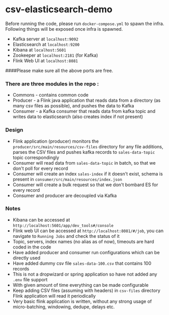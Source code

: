 # csv-elasticsearch-demo

Before running the code, please run `docker-compose.yml` to spawn the infra. Following things will be exposed once infra is spawned.
- Kafka server at `localhost:9092`
- Elasticsearch at `localhost:9200`
- Kibana at `localhost:5601`
- Zookeeper at `localhost:2181` (for Kafka)
- Flink Web UI at `localhost:8081`

####Please make sure all the above ports are free.

### There are three modules in the repo : 
- Commons - contains common code 
- Producer - a Flink java application that reads data from a directory (as many csv files as possible), and pushes the data to Kafka 
- Consumer - a Kafka consumer that reads data from kafka topic and writes data to elasticsearch (also creates index if not present)

### Design 
- Flink application (producer) monitors the `producer/src/main/resources/csv-files` directory for any file additions, parses the CSV files and pushes kafka records to `sales-data-topic` topic correspondingly
- Consumer will read data from `sales-data-topic` in batch, so that we don't poll for every record
- Consumer will create an index `sales-index` if it doesn't exist, schema is present in `consumer/src/main/resources/index.json`
- Consumer will create a bulk request so that we don't bombard ES for every record
- Consumer and producer are decoupled via Kafka

### Notes
- Kibana can be accessed at `http://localhost:5601/app/dev_tools#/console`
- Flink web UI can be accessed at `http://localhost:8081/#/job`, you can navigate to `Running Jobs` and check the status of it
- Topic, servers, index names (no alias as of now), timeouts are hard coded in the code 
- Have added producer and consumer run configurations which can be directly used
- Have added dummy csv file `sales-data-100.csv` that contains 100 records
- This is not a dropwizard or spring application so have not added any `.env` file support
- With given amount of time everything can be made configurable
- Keep adding CSV files (assuming with headers) in `csv-files` directory Flink application will read it periodically
- Very basic flink application is written, without any strong usage of micro-batching, windowing, dedupe, delays etc. 
